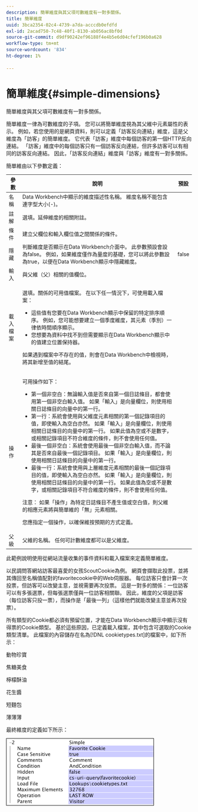 ```yaml
---
description: 簡單維度與其父項可數維度有一對多關係。
title: 簡單維度
uuid: 3bca2354-02c4-4739-a7da-acccdb0efdfd
exl-id: 2acad750-7c48-40f1-8130-ab056ac8bf0d
source-git-commit: d9df90242ef96188f4e4b5e6d04cfef196b0a628
workflow-type: tm+mt
source-wordcount: '834'
ht-degree: 1%

---
```


# 簡單維度{#simple-dimensions}

簡單維度與其父項可數維度有一對多關係。

簡單維度一律為可數維度的子項。 您可以將簡單維度視為其父維中元素屬性的表示。 例如，若您使用的是網頁資料，則可以定義「訪客反向連結」維度，這是父維度為「訪客」的簡單維度。 它代表「訪客」維度中每個訪客的第一個HTTP反向連結。 「訪客」維度中的每個訪客只有一個訪客反向連結，但許多訪客可以有相同的訪客反向連結。 因此，「訪客反向連結」維度與「訪客」維度有一對多關係。

簡單維由以下參數定義：

<table id="table_E6F729DFA226459DBFC1776CE8CB81F8"> 
 <thead> 
  <tr> 
   <th colname="col1" class="entry"> 參數 </th> 
   <th colname="col2" class="entry"> 說明 </th> 
   <th colname="col3" class="entry"> 預設 </th> 
  </tr> 
 </thead>
 <tbody> 
  <tr> 
   <td colname="col1"> 名稱 </td> 
   <td colname="col2"> Data Workbench中顯示的維度描述性名稱。 維度名稱不能包含連字型大小(-)。 </td> 
   <td colname="col3"> </td> 
  </tr> 
  <tr> 
   <td colname="col1"> 註解 </td> 
   <td colname="col2"> 選填。延伸維度的相關附註。 </td> 
   <td colname="col3"> </td> 
  </tr> 
  <tr> 
   <td colname="col1"> 條件 </td> 
   <td colname="col2"> 建立父欄位和輸入欄位值之間關係的條件。 </td> 
   <td colname="col3"> </td> 
  </tr> 
  <tr> 
   <td colname="col1"> 隱藏 </td> 
   <td colname="col2"> 判斷維度是否顯示在Data Workbench介面中。 此參數預設會設為false。 例如，如果維度僅作為量度的基礎，您可以將此參數設為true，以便在Data Workbench顯示中隱藏維度。 </td> 
   <td colname="col3"> false </td> 
  </tr> 
  <tr> 
   <td colname="col1"> 輸入 </td> 
   <td colname="col2"> 與父維（父）相關的值欄位。 </td> 
   <td colname="col3"> </td> 
  </tr> 
  <tr> 
   <td colname="col1"> 載入檔案 </td> 
   <td colname="col2"> <p>選填。關係的可用值檔案。 在以下任一情況下，可使用載入檔案： </p> <p> 
     <ul id="ul_056C4A8E46AA479397DC63173C035D5C"> 
      <li id="li_C26EB5A4AB3C4BEB8EB3A217A5A2377E"> 這些值有您要在Data Workbench顯示中保留的特定排序順序。 例如，您可能想要建立一個季度維度，其元素（季別）一律依時間順序顯示。 </li> 
      <li id="li_5D4DF56BC6124D038A7260131B1F3DB3"> 您想要為資料中找不到但需要顯示在Data Workbench顯示中的值建立位置保持器。 </li> 
     </ul> </p> <p> 如果遇到檔案中不存在的值，則會在Data Workbench中檢視時，將其新增至值的結尾。 </p> </td> 
   <td colname="col3"> </td> 
  </tr> 
  <tr> 
   <td colname="col1"> 操作 </td> 
   <td colname="col2"> <p>可用操作如下： </p> <p> 
     <ul id="ul_88AE4279413C42609D8B53EC64B5E913"> 
      <li id="li_DD9623D006844BC28B2AAA8E12AA04E1"> 第一個非空白：無論輸入值是否來自第一個日誌條目，都會使用第一個非空白輸入值。 如果「輸入」是向量欄位，則使用相關日誌條目的向量中的第一行。 </li> 
      <li id="li_0FBE7F0B7B9744D994ECEDAA08F0045C"> 第一行：系統會使用與父維度元素相關的第一個記錄項目的值，即使輸入為空白亦然。 如果「輸入」是向量欄位，則使用相關日誌條目的向量中的第一行。 如果此值為空或不是數字，或相關記錄項目不符合維度的條件，則不會使用任何值。 </li> 
      <li id="li_C17190BC699D4A099DC5326C07D1044D"> 最後一個非空白：系統會使用最後一個非空白輸入值，而不論其是否來自最後一個記錄項目。 如果「輸入」是向量欄位，則使用相關日誌條目的向量中的第一行。 </li> 
      <li id="li_00BAE86F12004C098F6A455908DB7062"> 最後一行：系統會使用與上層維度元素相關的最後一個記錄項目的值，即使輸入為空白亦然。 如果「輸入」是向量欄位，則使用相關日誌條目的向量中的第一行。 如果此值為空或不是數字，或相關記錄項目不符合維度的條件，則不會使用任何值。 </li> 
     </ul> </p> <p> <p>注意： 如果「操作」為特定日誌條目不產生值或空白值，則父維的相應元素將與簡單維的「無」元素相關。 </p> </p> <p> 您應指定一個操作，以確保維按預期的方式定義。 </p> </td> 
   <td colname="col3"> </td> 
  </tr> 
  <tr> 
   <td colname="col1"> 父級 </td> 
   <td colname="col2"> 父維的名稱。 任何可計數維度都可以是父維度。 </td> 
   <td colname="col3"> </td> 
  </tr> 
 </tbody> 
</table>

此範例說明使用從網站流量收集的事件資料和載入檔案來定義簡單維度。

以民調問答網站訪客最喜愛的女孩ScoutCookie為例。 網頁會擷取此投票，並將其傳回至名稱值配對的favoritecookie中的Web伺服器。 每位訪客只會計算一次投票，但訪客可以改變主意，並視需要再次投票。 這是一對多的關係：一位訪客可以有多張選票，但每張選票僅與一位訪客相關聯。 因此，維度的父項是訪客（每位訪客只投一票），而操作是「最後一列」（這樣他們就能改變主意並再次投票）。

所有類型的Cookie都必須有預留位置，才能在Data Workbench顯示中顯示沒有得票的Cookie類型。 基於這些原因，已定義載入檔案，其中包含可選取的Cookie類型清單。 此檔案的內容儲存在名為[!DNL cookietypes.txt]的檔案中，如下所示：

動物珍寶

焦糖美食

檸檬酥油

花生醬

短麵包

薄薄薄

最終維度的定義如下所示：

![](assets/cfg_Transformation_Dim_Simple.png)
